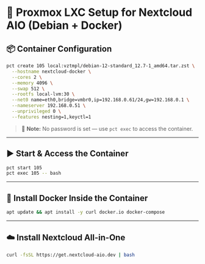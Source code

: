 # 🚀 Proxmox LXC Setup for Nextcloud AIO (Debian + Docker)

## 📦 Container Configuration

```bash
pct create 105 local:vztmpl/debian-12-standard_12.7-1_amd64.tar.zst \
  --hostname nextcloud-docker \
  --cores 2 \
  --memory 4096 \
  --swap 512 \
  --rootfs local-lvm:30 \
  --net0 name=eth0,bridge=vmbr0,ip=192.168.0.61/24,gw=192.168.0.1 \
  --nameserver 192.168.0.51 \
  --unprivileged 0 \
  --features nesting=1,keyctl=1
```

> 🔐 **Note:** No password is set — use `pct exec` to access the container.

---

## ▶️ Start & Access the Container

```bash
pct start 105
pct exec 105 -- bash
```

---

## 🐳 Install Docker Inside the Container

```bash
apt update && apt install -y curl docker.io docker-compose
```

---

## ☁️ Install Nextcloud All-in-One

```bash
curl -fsSL https://get.nextcloud-aio.dev | bash
```
